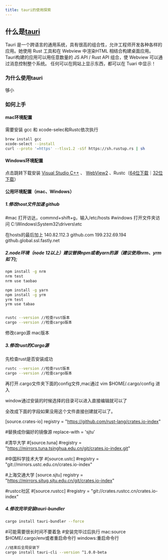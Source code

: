 ```yaml
---
title: tauri的使用探索
---
```



## 什么是[tauri](https://tauri.studio/)
Tauri 是一个跨语言的通用系统，具有很高的组合性，允许工程师开发各种各样的应用。她使用 Rust 工具和在 Webview 中渲染HTML 相结合构建桌面应用。Tauri构建的应用可以用任意数量的 JS API / Rust API 组合，使 Webview 可以通过消息控制整个系统。
任何可以在网站上显示东西，都可以在 Tuari 中显示！
### 为什么使用tauri
够小

### 如何上手
#### mac环境配置
需要安装 gcc 和 xcode-selec和Rustc依次执行
``` bash
brew install gcc
xcode-select --install
curl --proto '=https' --tlsv1.2 -sSf https://sh.rustup.rs | sh
```
#### Windows环境配置
点击跳转下载安装 [Visual Studio C++](https://visualstudio.microsoft.com/visual-cpp-build-tools/) 、 [WebView2](https://developer.microsoft.com/en-us/microsoft-edge/webview2/#download-section) 、Rustc（[64位下载](https://win.rustup.rs/x86_64)｜[32位下载](https://win.rustup.rs/i686)）

#### 公用环境配置（mac、Windows）
##### 1.修改host文件加速 github
#mac 打开访达，commnd+shift+g，输入/etc/hosts
#windows  打开文件夹访问 C:\Windows\System32\drivers\etc

在hosts的最后加上
140.82.112.3 github.com
199.232.69.194 github.global.ssl.fastly.net
##### 2.node环境（node 12以上）建议替换npm或者yarn的源（建议使用nrm、yrm 如下);
```bash
npm install -g nrm 
nrm test 
nrm use taobao

npm install -g yarn 
npm install -g yrm 
yrm test 
yrm use tabao


rustc --version //检查rust版本
cargo --version //检查cargo版本
```
修改cargo源 
mac版本 
##### 3.修改rust的Cargo源
先检查rust是否安装成功
```bash
rustc --version //检查rust版本
cargo --version //检查cargo版本
```
再打开.cargo文件夹下面的config文件,mac通过 vim $HOME/.cargo/config 进入

window通过安装的时候选择的目录可以进入直接编辑就可以了

全改成下面的字段如果没用这个文件直接创建就可以了。

[source.crates-io]
registry = "https://github.com/rust-lang/crates.io-index"

#替换成你偏好的镜像源
replace-with = 'sjtu'

#清华大学
#[source.tuna]
#registry = "https://mirrors.tuna.tsinghua.edu.cn/git/crates.io-index.git"

#中国科学技术大学
#[source.ustc]
#registry = "git://mirrors.ustc.edu.cn/crates.io-index"

#上海交通大学
[source.sjtu]
registry = "https://mirrors.sjtug.sjtu.edu.cn/git/crates.io-index"

#rustcc社区
#[source.rustcc]
#registry = "git://crates.rustcc.cn/crates.io-index"
##### 4.修改完毕安装tauri-bundler
```bash
cargo install tauri-bundler --force
```
#可能需要很长时间不要着急
#安装完毕过后执行
mac:source $HOME/.cargo/env或者重启命令行
windows:重启命令行
```bash
//结束后全局安装下
cargo install tauri-cli --version ^1.0.0-beta
```